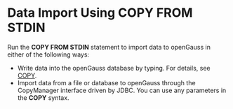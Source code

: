 # Data Import Using COPY FROM STDIN<a name="EN-US_TOPIC_0242370282"></a>

Run the  **COPY FROM STDIN**  statement to import data to openGauss in either of the following ways:

-   Write data into the openGauss database by typing. For details, see  [COPY](copy.md).
-   Import data from a file or database to openGauss through the CopyManager interface driven by JDBC. You can use any parameters in the  **COPY**  syntax.

